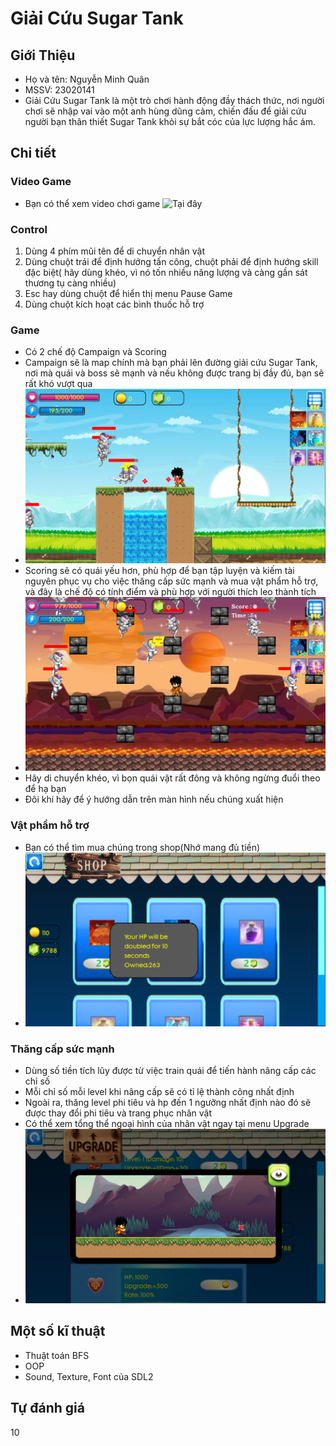# Giải Cứu Sugar Tank
## Giới Thiệu
- Họ và tên: Nguyễn Minh Quân
- MSSV: 23020141
- Giải Cứu Sugar Tank là một trò chơi hành động đầy thách thức, nơi người chơi sẽ nhập vai vào một anh hùng dũng cảm, chiến đấu để giải cứu người bạn thân thiết Sugar Tank khỏi sự bắt cóc của lực lượng hắc ám.
## Chi tiết
### Video Game
- Bạn có thể xem video chơi game ![Tại đây](https://youtu.be/cFwCvJD0i0E)
### Control
1. Dùng 4 phím mũi tên để di chuyển nhân vật
2. Dùng chuột trái để định hướng tấn công, chuột phải để định hướng skill đặc biệt( hãy dùng khéo, vì nó tốn nhiều năng lượng và càng gần sát thương tụ càng nhiều)
3. Esc hay dùng chuột để hiển thị menu Pause Game
4. Dùng chuột kích hoạt các bình thuốc hỗ trợ
### Game
- Có 2 chế độ Campaign và Scoring
- Campaign sẽ là map chính mà bạn phải lên đường giải cứu Sugar Tank, nơi mà quái và boss sẽ mạnh và nếu không được trang bị đầy đủ, bạn sẽ rất khó vượt qua
- ![](anh3.png)
- Scoring sẽ có quái yếu hơn, phù hợp để bạn tập luyện và kiếm tài nguyên phục vụ cho việc thăng cấp sức mạnh và mua vật phẩm hỗ trợ, và đây là chế độ có tính điểm và phù hợp với người thích leo thành tích
- ![](anh4.png)
- Hãy di chuyển khéo, vì bọn quái vật rất đông và không ngừng đuổi theo để hạ bạn
- Đôi khi hãy để ý hướng dẫn trên màn hình nếu chúng xuất hiện

### Vật phẩm hỗ trợ
- Bạn có thể tìm mua chúng trong shop(Nhớ mang đủ tiền)
- ![](anh1.png)
### Thăng cấp sức mạnh
- Dùng số tiền tích lũy được từ việc train quái để tiến hành nâng cấp các chỉ số
- Mỗi chỉ số mỗi level khi nâng cấp sẽ có tỉ lệ thành công nhất định
- Ngoài ra, thăng level phi tiêu và hp đến 1 ngưỡng nhất định nào đó sẽ được thay đổi phi tiêu và trang phục nhân vật
- Có thể xem tổng thể ngoại hình của nhân vật ngay tại menu Upgrade
- ![](anh2.png)
## Một số kĩ thuật
- Thuật toán BFS
- OOP
- Sound, Texture, Font của SDL2
## Tự đánh giá
10
